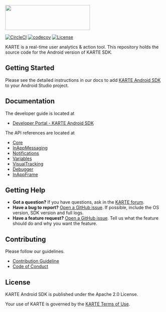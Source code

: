 <a href="https://karte.io"><img src="https://karte.io/assets/images/common/logo_black.svg" width="270" height="80"></img></a>

[![CircleCI](https://circleci.com/gh/plaidev/karte-android-dev/tree/develop.svg?style=shield&circle-token=457a44e0e78580b5e8fff6047b938959148cabf7&a=.svg)](https://circleci.com/gh/plaidev/karte-android-dev/tree/develop)
[![codecov](https://codecov.io/gh/plaidev/karte-android-sdk/branch/master/graph/badge.svg)](https://codecov.io/gh/plaidev/karte-android-sdk)
[![License](https://img.shields.io/badge/license-Apache%202-blue.svg)](https://github.com/plaidev/karte-android-sdk/blob/master/LICENSE)

KARTE is a real-time user analytics & action tool.
This repository holds the source code for the Android version of KARTE SDK.

## Getting Started
Please see the detailed instructions in our docs to add [KARTE Android SDK](https://developers.karte.io/docs/android-sdk-v2) to your Android Studio project.

## Documentation
The developer guide is located at
- [Developer Portal - KARTE Android SDK](https://developers.karte.io/docs/android-sdk-v2)

The API references are located at
- [Core](https://plaidev.github.io/karte-sdk-docs/android/core/latest/index.html)
- [InAppMessaging](https://plaidev.github.io/karte-sdk-docs/android/inappmessaging/latest/index.html)
- [Notifications](https://plaidev.github.io/karte-sdk-docs/android/notifications/latest/index.html)
- [Variables](https://plaidev.github.io/karte-sdk-docs/android/variables/latest/index.html)
- [VisualTracking](https://plaidev.github.io/karte-sdk-docs/android/visualtracking/latest/index.html)
- [Debugger](https://plaidev.github.io/karte-sdk-docs/android/debugger/latest/index.html)
- [InAppFrame](https://plaidev.github.io/karte-sdk-docs/android/inappframe/latest/index.html)

## Getting Help
- **Got a question?**
  If you have questions, ask in the [KARTE forum](https://forum.karte.io/).
- **Have a bug to report?**
  [Open a GitHub issue](https://github.com/plaidev/karte-android-sdk/issues/new?assignees=&labels=&template=bug_report.md). If possible, include the OS version, SDK version and full logs.
- **Have a feature request?**
  [Open a GitHub issue](https://github.com/plaidev/karte-android-sdk/issues/new?assignees=&labels=&template=feature_request.md). Tell us what the feature should do and why you want the feature.

## Contributing

Please follow our guidelines.
 - [Contribution Guideline](https://github.com/plaidev/karte-android-sdk/blob/master/CONTRIBUTING.md)
 - [Code of Conduct](https://github.com/plaidev/karte-android-sdk/blob/master/CODE_OF_CONDUCT.md)

## License
KARTE Android SDK is published under the Apache 2.0 License.

Your use of KARTE is governed by the [KARTE Terms of Use](https://karte.io/legal/terms-of-use-en.html).
